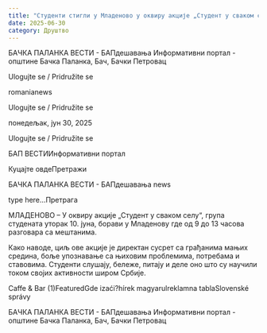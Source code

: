 ```yaml
---
title: "Студенти стигли у Младеново у оквиру акције „Студент у сваком селу“"
date: 2025-06-30
category: Друштво
---
```


БАЧКА ПАЛАНКА ВЕСТИ - БАПдешавања Информативни портал - општине Бачка Паланка, Бач, Бачки Петровац

Ulogujte se / Pridružite se

romanianews

Ulogujte se / Pridružite se

понедељак, јун 30, 2025

Ulogujte se / Pridružite se

БАП ВЕСТИИнформативни портал

Куцајте овдеПретражи

БАЧКА ПАЛАНКА ВЕСТИ - БАПдешавања news

type here...Претрага

МЛАДЕНОВО – У оквиру акције „Студент у сваком селу“, група студената уторак 10. јуна, борави у Младенову где од 9 до 13 часова разговара са мештанима.

Како наводе, циљ ове акције је директан сусрет са грађанима мањих средина, боље упознавање са њиховим проблемима, потребама и ставовима. Студенти слушају, бележе, питају и деле оно што су научили током својих активности широм Србије.

Caffe & Bar (1)FeaturedGde izaći?hírek magyarulreklamna tablaSlovenské správy

БАЧКА ПАЛАНКА ВЕСТИ - БАПдешавања Информативни портал - општине Бачка Паланка, Бач, Бачки Петровац
